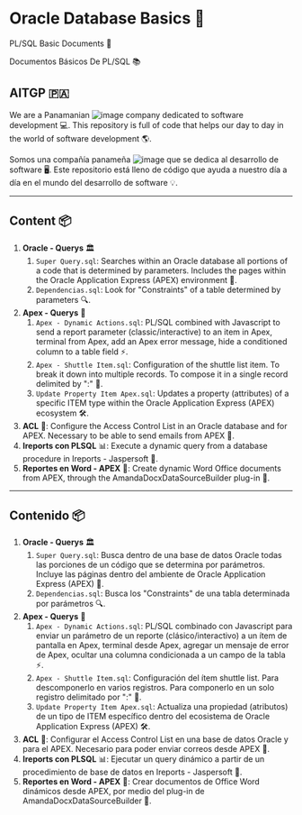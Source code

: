 # Oracle Database Basics 🚀
PL/SQL Basic Documents 📄

Documentos Básicos De PL/SQL 📚

## AITGP 🇵🇦
We are a Panamanian ![image](https://user-images.githubusercontent.com/64084293/117482300-cb0bcc00-af29-11eb-8103-6ba1291145bf.png)
 company dedicated to software development 💻.
This repository is full of code that helps our day to day in the world of software development 🌎.

Somos una compañía panameña ![image](https://user-images.githubusercontent.com/64084293/117482302-ccd58f80-af29-11eb-88d9-17cf775b980a.png)
que se dedica al desarrollo de software 🖥️.
Este repositorio está lleno de código que ayuda a nuestro día a día en el mundo del desarrollo de software 💡.

---

## Content 📦
1. **Oracle - Querys** 🏛️
    1. `Super Query.sql`: Searches within an Oracle database all portions of a code that is determined by parameters. Includes the pages within the Oracle Application Express (APEX) environment 📑.
    2. `Dependencias.sql`: Look for "Constraints" of a table determined by parameters 🔍.
2. **Apex - Querys** 🧩
    1. `Apex - Dynamic Actions.sql`: PL/SQL combined with Javascript to send a report parameter (classic/interactive) to an item in Apex, terminal from Apex, add an Apex error message, hide a conditioned column to a table field ⚡.
    2. `Apex - Shuttle Item.sql`: Configuration of the shuttle list item. To break it down into multiple records. To compose it in a single record delimited by ":" 🚚.
    3. `Update Property Item Apex.sql`: Updates a property (attributes) of a specific ITEM type within the Oracle Application Express (APEX) ecosystem 🛠️.
3. **ACL** 🔐: Configure the Access Control List in an Oracle database and for APEX. Necessary to be able to send emails from APEX 📧.
4. **Ireports con PLSQL** 📊: Execute a dynamic query from a database procedure in Ireports - Jaspersoft 📝.
5. **Reportes en Word - APEX** 📝: Create dynamic Word Office documents from APEX, through the AmandaDocxDataSourceBuilder plug-in 🧩.

---

## Contenido 📦
1. **Oracle - Querys** 🏛️
    1. `Super Query.sql`: Busca dentro de una base de datos Oracle todas las porciones de un código que se determina por parámetros. Incluye las páginas dentro del ambiente de Oracle Application Express (APEX) 📑.
    2. `Dependencias.sql`: Busca los "Constraints" de una tabla determinada por parámetros 🔍.
2. **Apex - Querys** 🧩
    1. `Apex - Dynamic Actions.sql`: PL/SQL combinado con Javascript para enviar un parámetro de un reporte (clásico/interactivo) a un ítem de pantalla en Apex, terminal desde Apex, agregar un mensaje de error de Apex, ocultar una columna condicionada a un campo de la tabla ⚡.
    2. `Apex - Shuttle Item.sql`: Configuración del ítem shuttle list. Para descomponerlo en varios registros. Para componerlo en un solo registro delimitado por ":" 🚚.
    3. `Update Property Item Apex.sql`: Actualiza una propiedad (atributos) de un tipo de ITEM específico dentro del ecosistema de Oracle Application Express (APEX) 🛠️.
3. **ACL** 🔐: Configurar el Access Control List en una base de datos Oracle y para el APEX. Necesario para poder enviar correos desde APEX 📧.
4. **Ireports con PLSQL** 📊: Ejecutar un query dinámico a partir de un procedimiento de base de datos en Ireports - Jaspersoft 📝.
5. **Reportes en Word - APEX** 📝: Crear documentos de Office Word dinámicos desde APEX, por medio del plug-in de AmandaDocxDataSourceBuilder 🧩.
